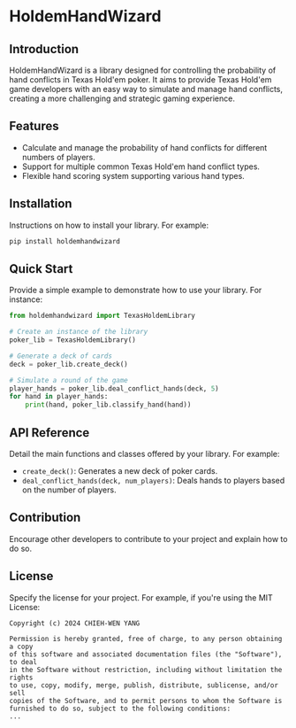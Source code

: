 # HoldemHandWizard

## Introduction
HoldemHandWizard is a library designed for controlling the probability of hand conflicts in Texas Hold'em poker. It aims to provide Texas Hold'em game developers with an easy way to simulate and manage hand conflicts, creating a more challenging and strategic gaming experience.

## Features
- Calculate and manage the probability of hand conflicts for different numbers of players.
- Support for multiple common Texas Hold'em hand conflict types.
- Flexible hand scoring system supporting various hand types.

## Installation
Instructions on how to install your library. For example:
```bash
pip install holdemhandwizard
```

## Quick Start
Provide a simple example to demonstrate how to use your library. For instance:
```python
from holdemhandwizard import TexasHoldemLibrary

# Create an instance of the library
poker_lib = TexasHoldemLibrary()

# Generate a deck of cards
deck = poker_lib.create_deck()

# Simulate a round of the game
player_hands = poker_lib.deal_conflict_hands(deck, 5)
for hand in player_hands:
    print(hand, poker_lib.classify_hand(hand))
```

## API Reference
Detail the main functions and classes offered by your library. For example:
- `create_deck()`: Generates a new deck of poker cards.
- `deal_conflict_hands(deck, num_players)`: Deals hands to players based on the number of players.

## Contribution
Encourage other developers to contribute to your project and explain how to do so.

## License
Specify the license for your project. For example, if you're using the MIT License:
```plaintext
Copyright (c) 2024 CHIEH-WEN YANG

Permission is hereby granted, free of charge, to any person obtaining a copy
of this software and associated documentation files (the "Software"), to deal
in the Software without restriction, including without limitation the rights
to use, copy, modify, merge, publish, distribute, sublicense, and/or sell
copies of the Software, and to permit persons to whom the Software is
furnished to do so, subject to the following conditions:
...
```
